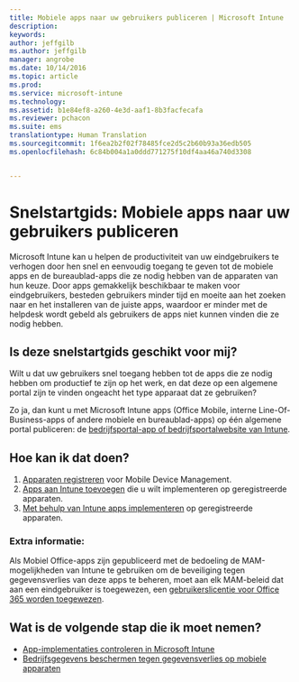 ```yaml
---
title: Mobiele apps naar uw gebruikers publiceren | Microsoft Intune
description: 
keywords: 
author: jeffgilb
ms.author: jeffgilb
manager: angrobe
ms.date: 10/14/2016
ms.topic: article
ms.prod: 
ms.service: microsoft-intune
ms.technology: 
ms.assetid: b1e84ef8-a260-4e3d-aaf1-8b3facfecafa
ms.reviewer: pchacon
ms.suite: ems
translationtype: Human Translation
ms.sourcegitcommit: 1f6ea2b2f02f78485fce2d5c2b60b93a36edb505
ms.openlocfilehash: 6c84b004a1a0ddd771275f10df4aa46a740d3308


---
```


# Snelstartgids: Mobiele apps naar uw gebruikers publiceren
Microsoft Intune kan u helpen de productiviteit van uw eindgebruikers te verhogen door hen snel en eenvoudig toegang te geven tot de mobiele apps en de bureaublad-apps die ze nodig hebben van de apparaten van hun keuze. Door apps gemakkelijk beschikbaar te maken voor eindgebruikers, besteden gebruikers minder tijd en moeite aan het zoeken naar en het installeren van de juiste apps, waardoor er minder met de helpdesk wordt gebeld als gebruikers de apps niet kunnen vinden die ze nodig hebben.   

## Is deze snelstartgids geschikt voor mij?
Wilt u dat uw gebruikers snel toegang hebben tot de apps die ze nodig hebben om productief te zijn op het werk, en dat deze op een algemene portal zijn te vinden ongeacht het type apparaat dat ze gebruiken?

Zo ja, dan kunt u met Microsoft Intune apps (Office Mobile, interne Line-Of-Business-apps of andere mobiele en bureaublad-apps) op één algemene portal publiceren: de [bedrijfsportal-app of bedrijfsportalwebsite van Intune](/intune/enduser/company-portal-frequently-asked-questions).

## Hoe kan ik dat doen?
1.  [Apparaten registreren](/intune/deploy-use/enroll-devices-in-microsoft-intune) voor Mobile Device Management.
2.  [Apps aan Intune toevoegen](/intune/deploy-use/add-apps-for-mobile-devices-in-microsoft-intune) die u wilt implementeren op geregistreerde apparaten.
3.  [Met behulp van Intune apps implementeren](/intune/deploy-use/deploy-apps) op geregistreerde apparaten.

### Extra informatie:
Als Mobiel Office-apps zijn gepubliceerd met de bedoeling de MAM-mogelijkheden van Intune te gebruiken om de beveiliging tegen gegevensverlies van deze apps te beheren, moet aan elk MAM-beleid dat aan een eindgebruiker is toegewezen, een [gebruikerslicentie voor Office 365 worden toegewezen](https://support.office.com/article/Assign-or-remove-licenses-for-Office-365-for-business-997596b5-4173-4627-b915-36abac6786dc).

## Wat is de volgende stap die ik moet nemen?
- [App-implementaties controleren in Microsoft Intune](/intune/deploy-use/monitor-apps-in-microsoft-intune)
- [Bedrijfsgegevens beschermen tegen gegevensverlies op mobiele apparaten](/intune/deploy-use/protect-app-data-using-mobile-app-management-policies-with-microsoft-intune)



<!--HONumber=Oct16_HO3-->


